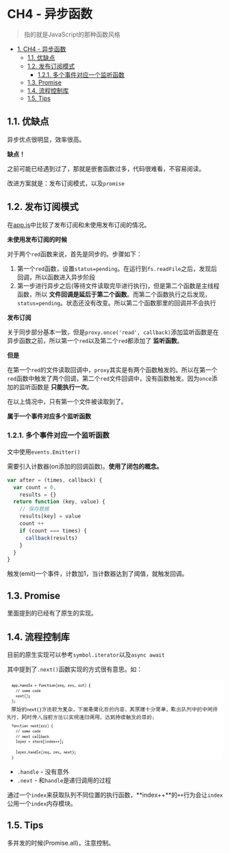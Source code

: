 # CH4 - 异步函数
> 指的就是JavaScript的那种函数风格

<!-- TOC -->

- [1. CH4 - 异步函数](#1-ch4---异步函数)
  - [1.1. 优缺点](#11-优缺点)
  - [1.2. 发布订阅模式](#12-发布订阅模式)
    - [1.2.1. 多个事件对应一个监听函数](#121-多个事件对应一个监听函数)
  - [1.3. Promise](#13-promise)
  - [1.4. 流程控制库](#14-流程控制库)
  - [1.5. Tips](#15-tips)

<!-- /TOC -->

## 1.1. 优缺点

异步优点很明显，效率很高。

**缺点！**

之前可能已经遇到过了，那就是嵌套函数过多，代码很难看，不容易阅读。

改进方案就是：发布订阅模式，以及`promise`

## 1.2. 发布订阅模式

在[app.js](https://github.com/JiangWeixian/JS-Books/tree/master/%E6%B7%B1%E5%85%A5%E6%B5%85%E5%87%BA%E5%AD%A6%E4%B9%A0Nodejs/CH4-%E5%BC%82%E6%AD%A5%E7%BC%96%E7%A8%8B)中比较了发布订阅和未使用发布订阅的情况。

**未使用发布订阅的时候**

对于两个`red`函数来说，首先是同步的。步骤如下：

1. 第一个`red`函数，设置`status=pending`。在运行到`fs.readFile`之后，发现后回调，所以函数进入异步阶段
2. 第一步进行异步之后(等待文件读取完毕进行执行)，但是第二个函数是主线程函数，所以 **文件回调是延后于第二个函数**。而第二个函数执行之后发现，`status=pending`。状态还没有改变。所以第二个函数那里的回调并不会执行

**发布订阅**

关于同步部分基本一致，但是`proxy.once('read', callback)`添加监听函数是在异步函数之前，所以第一个`red`以及第二个`red`都添加了 **监听函数**。

**但是**

在第一个`red`的文件读取回调中，`proxy`其实是有两个函数触发的。所以在第一个`red`函数中触发了两个回调，第二个`red`文件回调中，没有函数触发。因为`once`添加的监听函数是 **只能执行一次**。

在以上情况中，只有第一个文件被读取到了。

**属于一个事件对应多个监听函数**

### 1.2.1. 多个事件对应一个监听函数

文中使用`events.Emitter()`

需要引入计数器(on添加的回调函数)。**使用了闭包的概念。**

```JavaScript
var after = (times, callback) {
  var count = 0,
    results = {}
  return function (key, value) {
    // 保存数据
    results[key] = value
    count ++
    if (count === times) {
      callback(results)
    }
  }
}
```

触发(emit)一个事件，计数加1，当计数器达到了阈值，就触发回调。

## 1.3. Promise

里面提到的已经有了原生的实现。

## 1.4. 流程控制库

目前的原生实现可以参考`symbol.iterator`以及`async await`

其中提到了`.next()`函数实现的方式很有意思。如：

![next](https://raw.githubusercontent.com/JiangWeixian/JS-Books/master/%E6%B7%B1%E5%85%A5%E6%B5%85%E5%87%BA%E5%AD%A6%E4%B9%A0Nodejs/CH4-%E5%BC%82%E6%AD%A5%E7%BC%96%E7%A8%8B/img/next.PNG)

* `.handle` - 没有意外
* `.next` - 和`handle`是递归调用的过程

通过一个`index`来获取队列不同位置的执行函数，**index++**的`++`行为会让`index`公用一个`index`内存模块。

## 1.5. Tips

多并发的时候(Promise.all)，注意控制。